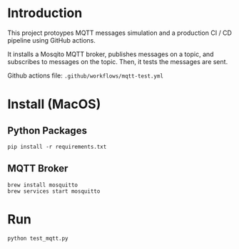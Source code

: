 # Introduction
This project protoypes MQTT messages simulation and a production CI / CD pipeline using GitHub actions.

It installs a Mosqito MQTT broker, publishes messages on a topic, and subscribes to messages  on the topic. Then, it tests the messages are sent.

Github actions file:
`.github/workflows/mqtt-test.yml`

# Install (MacOS)
## Python Packages
`pip install -r requirements.txt`

## MQTT Broker
```
brew install mosquitto
brew services start mosquitto
```

# Run
`python test_mqtt.py`